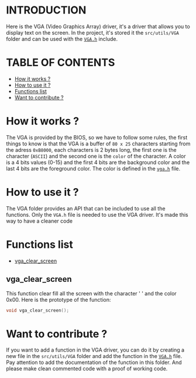 # INTRODUCTION

Here is the VGA (Video Graphics Array) driver, it's a driver that allows you to display text on the screen. In the project, it's stored it the `src/utils/VGA` folder and can be used with the [`VGA.h`](../../../src/utils/VGA.h) include.

# TABLE OF CONTENTS

- [How it works ?](#how-it-works)
- [How to use it ?](#how-to-use-it)
- [Functions list](#functions-list)
- [Want to contribute ?](#want-to-contribute)

# How it works ? <a name="how-it-works"></a>

The VGA is provided by the BIOS, so we have to follow some rules, the first things to know is that the VGA is a buffer of `80 x 25` characters starting from the adress `0xB8000`, each characters is 2 bytes long, the first one is the character (`ASCII`) and the second one is the `color` of the character. A color is a 4 bits values (0-15) and the first 4 bits are the background color and the last 4 bits are the foreground color. The color is defined in the [`vga.h`](../../../src/utils/VGA/VGA.h) file.

# How to use it ? <a name="how-to-use-it"></a>

The VGA folder provides an API that can be included to use all the functions. Only the `VGA.h` file is needed to use the VGA driver. It's made this way to have a cleaner code


# Functions list <a name="functions-list"></a>

- [vga_clear_screen](#func-vga-clear-screen)

## vga_clear_screen <a name="func-vga-clear-screen"></a>

This function clear fill all the screen with the character ' ' and the color 0x00.
Here is the prototype of the function:

```c
void vga_clear_screen();
```

# Want to contribute ? <a name="want-to-contribute"></a>

If you want to add a function in the VGA driver, you can do it by creating a new file in the `src/utils/VGA` folder and add the function in the [`VGA.h`](../../../src/utils/VGA.h) file. Pay attention to add the documentation of the function in this folder. And please make clean commented code with a proof of working code.


